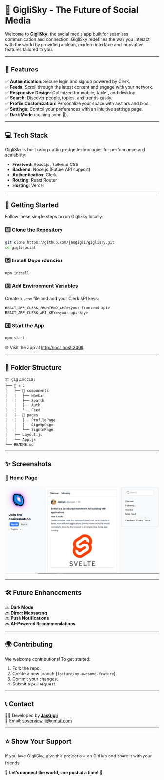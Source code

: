 # 🌌 **GigliSky - The Future of Social Media**

Welcome to **GigliSky**, the social media app built for seamless communication and connection. GigliSky redefines the way you interact with the world by providing a clean, modern interface and innovative features tailored to you.

---

## 🌟 **Features**

✅ **Authentication**: Secure login and signup powered by Clerk.  
✅ **Feeds**: Scroll through the latest content and engage with your network.  
✅ **Responsive Design**: Optimized for mobile, tablet, and desktop.  
✅ **Search**: Discover people, topics, and trends easily.  
✅ **Profile Customization**: Personalize your space with avatars and bios.  
✅ **Settings**: Control your preferences with an intuitive settings page.  
✅ **Dark Mode** (coming soon 🚀).

---

## 💻 **Tech Stack**

GigliSky is built using cutting-edge technologies for performance and scalability:

- **Frontend**: React.js, Tailwind CSS
- **Backend**: Node.js (Future API support)
- **Authentication**: Clerk
- **Routing**: React Router
- **Hosting**: Vercel

---

## 🚀 **Getting Started**

Follow these simple steps to run GigliSky locally:

### 1️⃣ Clone the Repository

```bash
git clone https://github.com/jasgigli/giglisky.git
cd giglisocial
```

### 2️⃣ Install Dependencies

```bash
npm install
```

### 3️⃣ Add Environment Variables

Create a `.env` file and add your Clerk API keys:

```env
REACT_APP_CLERK_FRONTEND_API=<your-frontend-api>
REACT_APP_CLERK_API_KEY=<your-api-key>
```

### 4️⃣ Start the App

```bash
npm start
```

🌐 Visit the app at [http://localhost:3000](http://localhost:3000).

---

## 📂 **Folder Structure**

```
📦 giglisocial
├── 📁 src
│   ├── 📁 components
│   │   ├── Navbar
│   │   ├── Search
│   │   ├── Auth
│   │   └── Feed
│   ├── 📁 pages
│   │   ├── ProfilePage
│   │   ├── SignUpPage
│   │   └── SignInPage
│   ├── Layout.js
│   └── App.js
└── README.md
```

---

## ✨ **Screenshots**

### 🌟 **Home Page**

![Home Page Screenshot](public/images/giglisky.PNG)

---

## 🛠️ **Future Enhancements**

🔜 **Dark Mode**  
🔜 **Direct Messaging**  
🔜 **Push Notifications**  
🔜 **AI-Powered Recommendations**

---

## 🌍 **Contributing**

We welcome contributions! To get started:

1. Fork the repo.
2. Create a new branch (`feature/my-awesome-feature`).
3. Commit your changes.
4. Submit a pull request.

---

## 📞 **Contact**

👨‍💻 Developed by **[JasGigli](https://jasgigli.vercel.app)**  
📧 Email: soverview.jjj@gmail.com

---

## ⭐ **Show Your Support**

If you love GigliSky, give this project a ⭐ on GitHub and share it with your friends!

🌟 **Let’s connect the world, one post at a time!** 🌟

